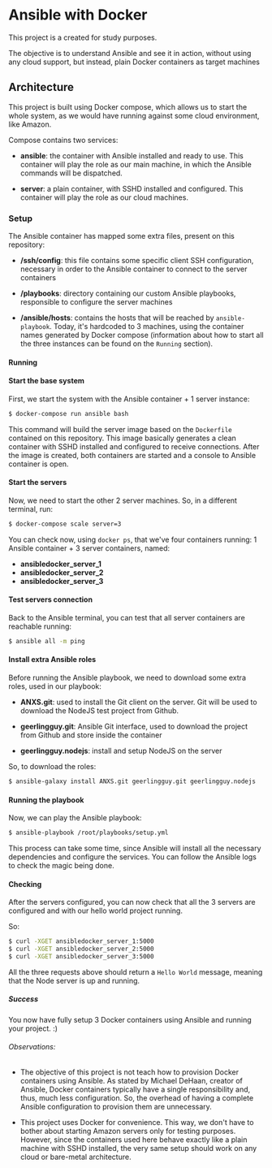 # Ansible with Docker
This project is a created for study purposes.

The objective is to understand Ansible and see it in action, without using any cloud support, but instead, plain Docker containers as target machines

## Architecture
This project is built using Docker compose, which allows us to start the whole system, as we would have running against some cloud environment, like Amazon.

Compose contains two services:

- **ansible**: the container with Ansible installed and ready to use. This container will play the role as our main machine, in which the Ansible commands will be dispatched.

- **server**: a plain container, with SSHD installed and configured. This container will play the role as our cloud machines.

 ### Setup
  
  The Ansible container has mapped some extra files, present on this repository:

- **/ssh/config**: this file contains some specific client SSH configuration, necessary in order to the Ansible container to connect to the server containers

- **/playbooks**: directory containing our custom Ansible playbooks, responsible to configure the server machines

- **/ansible/hosts**: contains the hosts that will be reached by ```ansible-playbook```. Today, it's hardcoded to 3 machines, using the container names generated by Docker compose (information about how to start all the three instances can be found on the ```Running``` section).

#### Running
#### Start the base system

First, we start the system with the Ansible container + 1 server instance:

  ```bash
$ docker-compose run ansible bash
 ```

This command will build the server image based on the ```Dockerfile``` contained on this repository. This image basically generates a clean container with SSHD installed and configured to receive connections. After the image is created, both containers are started and a console to Ansible container is open.

#### Start the servers
Now, we need to start the other 2 server machines. So, in a different terminal, run:

```bash
$ docker-compose scale server=3
 ```
You can check now, using ```docker ps```, that we've four containers running: 1 Ansible container + 3 server containers, named:

- **ansibledocker_server_1**
- **ansibledocker_server_2**
- **ansibledocker_server_3**

#### Test servers connection
Back to the Ansible terminal, you can test that all server containers are reachable running:
```bash
$ ansible all -m ping
 ```

#### Install extra Ansible roles
Before running the Ansible playbook, we need to download some extra roles, used in our playbook:

- **ANXS.git**: used to install the Git client on the server. Git will be used to download the NodeJS test project from Github.

- **geerlingguy.git**: Ansible Git interface, used to download the project from Github and store inside the container

- **geerlingguy.nodejs**: install and setup NodeJS on the server

So, to download the roles:

```bash
$ ansible-galaxy install ANXS.git geerlingguy.git geerlingguy.nodejs
 ```
#### Running the playbook
Now, we can play the Ansible playbook:
```bash
$ ansible-playbook /root/playbooks/setup.yml
 ```
This process can take some time, since Ansible will install all the necessary dependencies and configure the services. You can follow the Ansible logs to check the magic being done.

#### Checking
After the servers configured, you can now check that all the 3 servers are configured and with our hello world project running.

So:

```bash
$ curl -XGET ansibledocker_server_1:5000
$ curl -XGET ansibledocker_server_2:5000
$ curl -XGET ansibledocker_server_3:5000
 ```
All the three requests above should return a ```Hello World``` message, meaning that the Node server is up and running.

##### Success
You now have fully setup 3 Docker containers using Ansible and running your project. :)

###### Observations:
- The objective of this project is not teach how to provision Docker containers using Ansible. As stated by Michael DeHaan, creator of Ansible, Docker containers typically have a single responsibility and, thus, much less configuration. So, the overhead of having a complete Ansible configuration to provision them are unnecessary.

- This project uses Docker for convenience. This way, we don't have to bother about starting Amazon servers only for testing purposes. However, since the containers used here behave exactly like a plain machine with SSHD installed, the very same setup should work on any cloud or bare-metal architecture.















  
 
  
